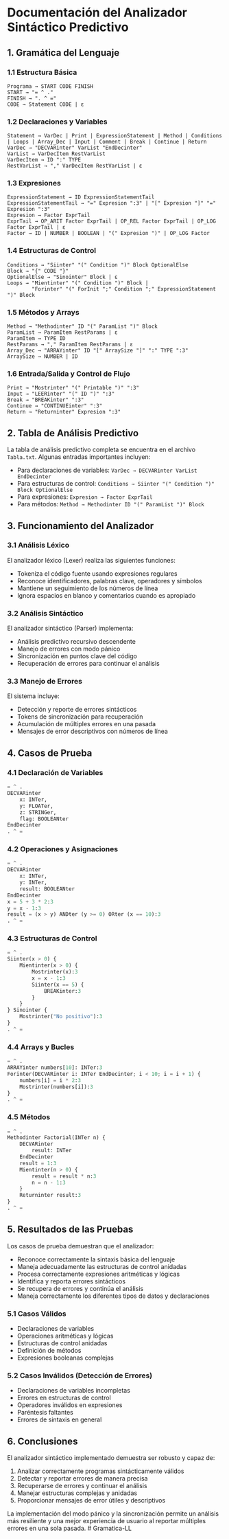 # Documentación del Analizador Sintáctico Predictivo

## 1. Gramática del Lenguaje

### 1.1 Estructura Básica
```ebnf
Programa → START CODE FINISH
START → "= ^ ."
FINISH → ". ^ ="
CODE → Statement CODE | ε
```

### 1.2 Declaraciones y Variables
```ebnf
Statement → VarDec | Print | ExpressionStatement | Method | Conditions | Loops | Array_Dec | Input | Comment | Break | Continue | Return
VarDec → "DECVARinter" VarList "EndDecinter"
VarList → VarDecItem RestVarList
VarDecItem → ID ":" TYPE
RestVarList → "," VarDecItem RestVarList | ε
```

### 1.3 Expresiones
```ebnf
ExpressionStatement → ID ExpressionStatementTail
ExpressionStatementTail → "=" Expresion ":3" | "[" Expresion "]" "=" Expresion ":3"
Expresion → Factor ExprTail
ExprTail → OP_ARIT Factor ExprTail | OP_REL Factor ExprTail | OP_LOG Factor ExprTail | ε
Factor → ID | NUMBER | BOOLEAN | "(" Expresion ")" | OP_LOG Factor
```

### 1.4 Estructuras de Control
```ebnf
Conditions → "Siinter" "(" Condition ")" Block OptionalElse
Block → "{" CODE "}"
OptionalElse → "Sinointer" Block | ε
Loops → "Mientinter" "(" Condition ")" Block | 
        "Forinter" "(" ForInit ";" Condition ";" ExpressionStatement ")" Block
```

### 1.5 Métodos y Arrays
```ebnf
Method → "Methodinter" ID "(" ParamList ")" Block
ParamList → ParamItem RestParams | ε
ParamItem → TYPE ID
RestParams → "," ParamItem RestParams | ε
Array_Dec → "ARRAYinter" ID "[" ArraySize "]" ":" TYPE ":3"
ArraySize → NUMBER | ID
```

### 1.6 Entrada/Salida y Control de Flujo
```ebnf
Print → "Mostrinter" "(" Printable ")" ":3"
Input → "LEERinter" "(" ID ")" ":3"
Break → "BREAKinter" ":3"
Continue → "CONTINUEinter" ":3"
Return → "Returninter" Expresion ":3"
```

## 2. Tabla de Análisis Predictivo

La tabla de análisis predictivo completa se encuentra en el archivo `Tabla.txt`. Algunas entradas importantes incluyen:

- Para declaraciones de variables: `VarDec → DECVARinter VarList EndDecinter`
- Para estructuras de control: `Conditions → Siinter "(" Condition ")" Block OptionalElse`
- Para expresiones: `Expresion → Factor ExprTail`
- Para métodos: `Method → Methodinter ID "(" ParamList ")" Block`

## 3. Funcionamiento del Analizador

### 3.1 Análisis Léxico
El analizador léxico (Lexer) realiza las siguientes funciones:
- Tokeniza el código fuente usando expresiones regulares
- Reconoce identificadores, palabras clave, operadores y símbolos
- Mantiene un seguimiento de los números de línea
- Ignora espacios en blanco y comentarios cuando es apropiado

### 3.2 Análisis Sintáctico
El analizador sintáctico (Parser) implementa:
- Análisis predictivo recursivo descendente
- Manejo de errores con modo pánico
- Sincronización en puntos clave del código
- Recuperación de errores para continuar el análisis

### 3.3 Manejo de Errores
El sistema incluye:
- Detección y reporte de errores sintácticos
- Tokens de sincronización para recuperación
- Acumulación de múltiples errores en una pasada
- Mensajes de error descriptivos con números de línea

## 4. Casos de Prueba

### 4.1 Declaración de Variables
```python
= ^ .
DECVARinter
    x: INTer,
    y: FLOATer,
    z: STRINGer,
    flag: BOOLEANter
EndDecinter
. ^ =
```

### 4.2 Operaciones y Asignaciones
```python
= ^ .
DECVARinter
    x: INTer,
    y: INTer,
    result: BOOLEANter
EndDecinter
x = 5 + 3 * 2:3
y = x - 1:3
result = (x > y) ANDter (y >= 0) ORter (x == 10):3
. ^ =
```

### 4.3 Estructuras de Control
```python
= ^ .
Siinter(x > 0) {
    Mientinter(x > 0) {
        Mostrinter(x):3
        x = x - 1:3
        Siinter(x == 5) {
            BREAKinter:3
        }
    }
} Sinointer {
    Mostrinter("No positivo"):3
}
. ^ =
```

### 4.4 Arrays y Bucles
```python
= ^ .
ARRAYinter numbers[10]: INTer:3
Forinter(DECVARinter i: INTer EndDecinter; i < 10; i = i + 1) {
    numbers[i] = i * 2:3
    Mostrinter(numbers[i]):3
}
. ^ =
```

### 4.5 Métodos
```python
= ^ .
Methodinter Factorial(INTer n) {
    DECVARinter
        result: INTer
    EndDecinter
    result = 1:3
    Mientinter(n > 0) {
        result = result * n:3
        n = n - 1:3
    }
    Returninter result:3
}
. ^ =
```

## 5. Resultados de las Pruebas

Los casos de prueba demuestran que el analizador:
- Reconoce correctamente la sintaxis básica del lenguaje
- Maneja adecuadamente las estructuras de control anidadas
- Procesa correctamente expresiones aritméticas y lógicas
- Identifica y reporta errores sintácticos
- Se recupera de errores y continúa el análisis
- Maneja correctamente los diferentes tipos de datos y declaraciones

### 5.1 Casos Válidos
- Declaraciones de variables
- Operaciones aritméticas y lógicas
- Estructuras de control anidadas
- Definición de métodos
- Expresiones booleanas complejas

### 5.2 Casos Inválidos (Detección de Errores)
- Declaraciones de variables incompletas
- Errores en estructuras de control
- Operadores inválidos en expresiones
- Paréntesis faltantes
- Errores de sintaxis en general

## 6. Conclusiones

El analizador sintáctico implementado demuestra ser robusto y capaz de:
1. Analizar correctamente programas sintácticamente válidos
2. Detectar y reportar errores de manera precisa
3. Recuperarse de errores y continuar el análisis
4. Manejar estructuras complejas y anidadas
5. Proporcionar mensajes de error útiles y descriptivos

La implementación del modo pánico y la sincronización permite un análisis más resiliente y una mejor experiencia de usuario al reportar múltiples errores en una sola pasada. #   G r a m a t i c a - L L  
 